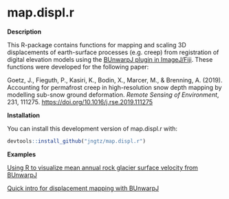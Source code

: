 # map.displ.r

**Description**

This R-package contains functions for mapping and scaling 3D displacements of earth-surface processes (e.g. creep) from registration of digital elevation models using the [BUnwarpJ plugin in ImageJ/Fiji](https://imagej.net/BUnwarpJ). These functions were developed for the following paper:

Goetz, J., Fieguth, P., Kasiri, K., Bodin, X., Marcer, M., & Brenning, A. (2019). Accounting for permafrost creep in high-resolution snow depth mapping by modelling sub-snow ground deformation. *Remote Sensing of Environment*, 231, 111275. https://doi.org/10.1016/j.rse.2019.111275


**Installation**

You can install this development version of map.displ.r with:

```r
devtools::install_github("jngtz/map.displ.r")
```
**Examples**

[Using R to visualize mean annual rock glacier surface velocity from BUnwarpJ](https://jngtz.github.io/map.displ.r/articles/2_Visualizing_surface_displacements.html)

[Quick intro for displacement mapping with BUnwarpJ](https://jngtz.github.io/map.displ.r/articles/1_BUnwarpJ_image_registration.html)
